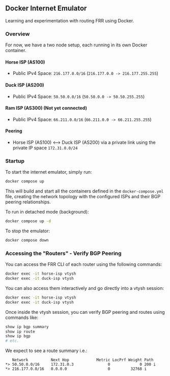 ## Docker Internet Emulator

Learning and experimentation with routing FRR using Docker. 

### Overview

For now, we have a two node setup, each running in its own Docker container.

#### Horse ISP (AS100)

- Public IPv4 Space: `216.177.0.0/16` (`216.177.0.0 -> 216.177.255.255`)

#### Duck ISP (AS200)

- Public IPv4 Space: `50.50.0.0/16` (`50.50.0.0 -> 50.50.255.255`)

#### Ram ISP (AS300) (Not yet connected)

- Public IPv4 Space: `66.211.0.0/16` (`66.211.0.0 -> 66.211.255.255`)

#### Peering
- Horse ISP (AS100) <--> Duck ISP (AS200) via a private link using the private IP space `172.31.0.0/24`

### Startup

To start the internet emulator, simply run:

```bash
docker compose up
```

This will build and start all the containers defined in the `docker-compose.yml` file, creating the network topology with the configured ISPs and their BGP peering relationships.

To run in detached mode (background):

```bash
docker compose up -d
```

To stop the emulator:

```bash
docker compose down
```

### Accessing the "Routers" - Verify BGP Peering
You can access the FRR CLI of each router using the following commands:
```bash
docker exec -it horse-isp vtysh
docker exec -it duck-isp vtysh
``` 

You can also access them interactively and go directly into a vtysh session:
```bash
docker exec -it horse-isp vtysh
docker exec -it duck-isp vtysh
```

Once inside the vtysh session, you can verify BGP peering and routes using commands like:
```bash
show ip bgp summary
show ip route
show ip bgp
# etc.
```

We expect to see a route summary i.e.:
```
   Network          Next Hop            Metric LocPrf Weight Path
*> 50.50.0.0/16     172.31.0.3               0             0 200 i
*> 216.177.0.0/16   0.0.0.0                  0         32768 i
